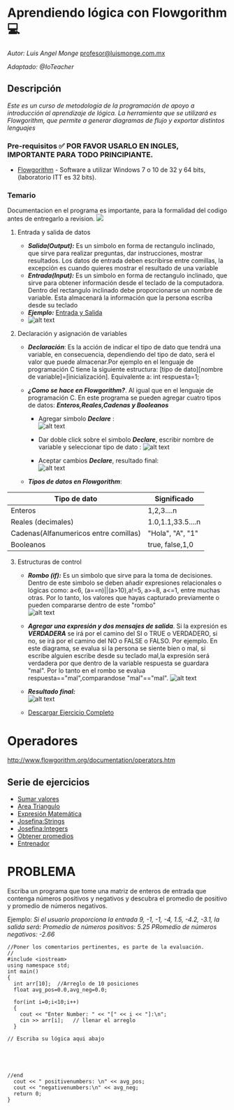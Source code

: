 # Aprendiendo lógica con Flowgorithm :computer: 

_Autor: Luis Angel Monge_
profesor@luismonge.com.mx

_Adaptado: @IoTeacher_

## Descripción

_Este es un curso de metodología de la programación de apoyo a introducción al aprendizaje de lógica. La herramienta que se utilizará es  Flowgorithm, que permite a generar  diagramas de flujo y exportar distintos lenguajes_

### Pre-requisitos :white_check_mark: POR FAVOR USARLO EN INGLES, IMPORTANTE PARA TODO PRINCIPIANTE.

* [Flowgorithm](http://www.flowgorithm.org/) - Software a utilizar Windows 7 o 10 de 32 y 64 bits, (laboratorio ITT es 32 bits).


### Temario
Documentacion en el programa es importante, para la formalidad del codigo antes de entregarlo a revision.
![](img/Comentarios.png)

1. Entrada y salida de datos
	* ***Salida(Output):*** Es un simbolo en forma de rectangulo inclinado, que sirve para realizar preguntas, dar instrucciones, mostrar resultados. Los datos de entrada deben escribirse entre comillas, la excepción es cuando quieres mostrar el resultado de una variable
	* ***Entrada(Input):*** Es un simbolo en forma de rectangulo inclinado, que sirve para obtener información desde el teclado de la computadora. Dentro del rectangulo inclinado debe proporcionarse un nombre de variable. Esta almacenará la información que la persona escriba desde su teclado
	* ***Ejemplo:*** [Entrada y Salida](https://github.com/IamLAM/Flowgorithm/blob/master/Entrada_Salida.fprg)
	* ![alt text](https://github.com/IamLAM/Flowgorithm/blob/master/img/entrada_salida.jpg "ES")

2. Declaración y asignación de variables
	* ***Declaración***: Es la acción de indicar el tipo de dato que tendrá una variable, en consecuencia, dependiendo del tipo de dato, será el valor que puede almacenar.Por ejemplo
	en el lenguaje de programación C tiene la siguiente estructura: [tipo de dato][nombre de variable]=[inicialización]. Equivalente a: int respuesta=1;
	
	* ***¿Como se hace en Flowgorithm?***. Al igual que en el lenguaje de programación C. En este programa se pueden agregar cuatro tipos de datos: ***Enteros,Reales,Cadenas y Booleanos***
	
		* Agregar simbolo ***Declare*** :<br>
		![alt text](https://github.com/IamLAM/Flowgorithm/blob/master/img/agregandoSimboloDeclare.jpg "Agregando simbolo")

		* Dar doble click sobre el simbolo ***Declare***, escribir nombre de variable y seleccionar tipo de dato :
		![alt text](https://github.com/IamLAM/Flowgorithm/blob/master/img/agregandoTipoDatoDeclare.jpg "Agregando tipo de dato")
		* Aceptar cambios  ***Declare***, resultado final:<br>
		![alt text](https://github.com/IamLAM/Flowgorithm/blob/master/img/agregandoDeclareCompleto.jpg "Declare completo")
	
	* ***Tipos de datos en Flowgorithm***: 
	
Tipo de dato | Significado
----------|------------
Enteros | 1,2,3....n
Reales (decimales) | 1.0,1.1,33.5....n
Cadenas(Alfanumericos entre comillas) | "Hola", "A", "1"
Booleanos | true, false,1,0


3. Estructuras de control
	* ***Rombo (if):*** Es un simbolo que sirve para la toma de decisiones. Dentro de este simbolo se deben añadir expresiones relacionales o lógicas como: a<6, (a==n)||(a>10),a!=5, a>=8, a<=1, entre muchas otras. Por lo tanto, los valores que hayas capturado previamente o pueden compararse dentro de este "rombo"<br>![alt text](https://github.com/IamLAM/Flowgorithm/blob/master/img/Control.jpg "If")
	* ***Agregar una expresión y dos mensajes de salida***. Si la expresión es ***VERDADERA*** se irá por el camino del SI o TRUE o VERDADERO, si no, se irá por el camino del NO o FALSE o FALSO. Por ejemplo. En este diagrama, se evalua si la persona se siente bien o mal, si escribe alguien escribe desde su teclado mal,la expresión será verdadera por que dentro de la variable respuesta se guardara "mal". Por lo tanto en el rombo se evalua respuesta=="mal",comparandose "mal"=="mal". ![alt text](https://github.com/IamLAM/Flowgorithm/blob/master/img/Control_Respuesta.jpg "Expresiones")
	
	* ***Resultado final:***<br>
	![alt text](https://github.com/IamLAM/Flowgorithm/blob/master/img/Control_Completo.jpg "Expresiones Completo")

	* [Descargar Ejercicio Completo](https://github.com/IamLAM/Flowgorithm/blob/master/EstructuradeControl.fprg)


# Operadores
http://www.flowgorithm.org/documentation/operators.htm

## Serie de ejercicios
* [Sumar valores](https://github.com/IamLAM/Flowgorithm/blob/master/01_SumarValores.fprg)
* [Area Triangulo](https://github.com/IamLAM/Flowgorithm/blob/master/02_AreaTriangulo.fprg) 
* [Expresión Matemática](https://github.com/IamLAM/Flowgorithm/blob/master/03_Expresi%C3%B3nMatem%C3%A1tica.fprg) 
* [Josefina:Strings](https://github.com/IamLAM/Flowgorithm/blob/master/04_Josefina.fprg) 
* [Josefina:Integers](https://github.com/IamLAM/Flowgorithm/blob/master/05_JosefinaN.fprg) 
* [Obtener promedios](https://github.com/IamLAM/Flowgorithm/blob/master/06_ObtenerPromedio.fprg	) 
* [Entrenador](https://github.com/IamLAM/Flowgorithm/blob/master/07_Entrenador.fprg) 

 
# PROBLEMA
   Escriba un programa que tome una matriz de enteros de entrada que contenga números positivos y negativos y descubra el promedio de positivo y promedio de números negativos.

Ejemplo:
_Si el usuario proporciona la entrada 9, -1, -1, -4, 1.5, -4.2, -3.1, 
la salida será:
Promedio de números positivos: 5.25
PRomedio de números negativos: -2.66_

```
//Poner los comentarios pertinentes, es parte de la evaluación.
//
#include <iostream>
using namespace std;
int main()
{
  int arr[10];  //Arreglo de 10 posiciones
  float avg_pos=0.0,avg_neg=0.0;

  for(int i=0;i<10;i++)
  {
    cout << "Enter Number: " << "[" << i << "]:\n";
    cin >> arr[i];   // llenar el arreglo
  }

// Escriba su lógica aqui abajo





//end
  cout << " positivenumbers: \n" << avg_pos;
  cout << "negativenumbers:\n" << avg_neg;  
  return 0;
}

